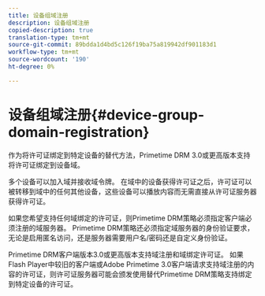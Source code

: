 ```yaml
---
title: 设备组域注册
description: 设备组域注册
copied-description: true
translation-type: tm+mt
source-git-commit: 89bdda1d4bd5c126f19ba75a819942df901183d1
workflow-type: tm+mt
source-wordcount: '190'
ht-degree: 0%

---
```



# 设备组域注册{#device-group-domain-registration}

作为将许可证绑定到特定设备的替代方法，Primetime DRM 3.0或更高版本支持将许可证绑定到设备域。

多个设备可以加入域并接收域令牌。 在域中的设备获得许可证之后，许可证可以被转移到域中的任何其他设备，这些设备可以播放内容而无需直接从许可证服务器获得许可证。

如果您希望支持任何域绑定的许可证，则Primetime DRM策略必须指定客户端必须注册的域服务器。 Primetime DRM策略还必须指定域服务器的身份验证要求，无论是启用匿名访问，还是服务器需要用户名/密码还是自定义身份验证。

Primetime DRM客户端版本3.0或更高版本支持域注册和域绑定许可证。 如果Flash Player中较旧的客户端或Adobe Primetime 3.0客户端请求支持域注册的内容的许可证，则许可证服务器可能会颁发使用替代Primetime DRM策略支持绑定到特定设备的许可证。
